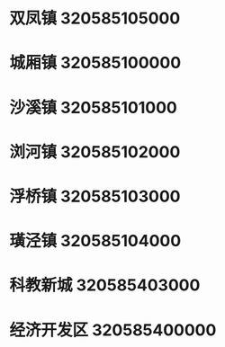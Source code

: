 # 双凤镇 320585105000
# 城厢镇 320585100000
# 沙溪镇 320585101000
# 浏河镇 320585102000
# 浮桥镇 320585103000
# 璜泾镇 320585104000
# 科教新城 320585403000
# 经济开发区 320585400000

